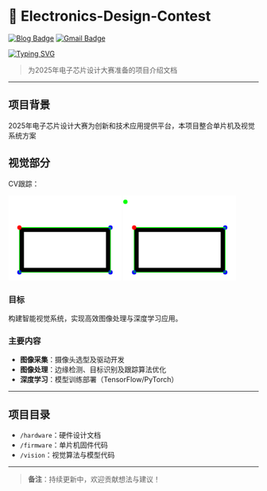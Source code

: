 
# 📡 Electronics-Design-Contest

[![Blog Badge](https://img.shields.io/badge/Blog-pique2233.github.io-blue?style=flat&logo=hugo&labelColor=555&logoColor=white)](https://pique2233.github.io/)
[![Gmail Badge](https://img.shields.io/badge/Mail-19823000405@163.com-blue?style=flat&labelColor=555&logo=gmail&link=mailto:eallions@gmail.com&logoColor=fff)](mailto:19823000405@163.com)

[![Typing SVG](https://readme-typing-svg.herokuapp.com?color=%2336BCF7&center=true&vCenter=true&width=600&lines=欢迎参加2025电子芯片设计大赛;聚焦单片机与视觉创新;突破传统,开创未来;共创电子科技新纪元)](https://git.io/typing-svg)
> 为2025年电子芯片设计大赛准备的项目介绍文档

---
## 项目背景
2025年电子芯片设计大赛为创新和技术应用提供平台，本项目整合单片机及视觉系统方案
## 视觉部分
CV跟踪：
<p float="left">
  <img src="https://github.com/pique2233/Electronics-Design-Contest/raw/main/CV/rectangle_red_dot.gif" width="45%" />
  <img src="https://github.com/pique2233/Electronics-Design-Contest/raw/main/CV/red_dot_with_green_follower.gif" width="45%" />
</p>

### 目标
构建智能视觉系统，实现高效图像处理与深度学习应用。

### 主要内容
- **图像采集**：摄像头选型及驱动开发
- **图像处理**：边缘检测、目标识别及跟踪算法优化
- **深度学习**：模型训练部署（TensorFlow/PyTorch）

---

## 项目目录

- `/hardware`：硬件设计文档
- `/firmware`：单片机固件代码
- `/vision`：视觉算法与模型代码

---

> **备注**：持续更新中，欢迎贡献想法与建议！

